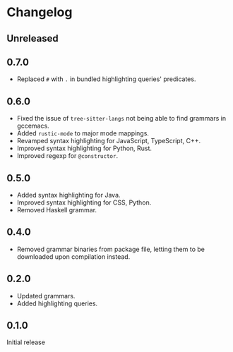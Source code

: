 # Changelog

## Unreleased

## 0.7.0
- Replaced `#` with `.` in bundled highlighting queries' predicates.

## 0.6.0
- Fixed the issue of `tree-sitter-langs` not being able to find grammars in gccemacs.
- Added `rustic-mode` to major mode mappings.
- Revamped syntax highlighting for JavaScript, TypeScript, C++.
- Improved syntax highlighting for Python, Rust.
- Improved regexp for `@constructor`.

## 0.5.0
- Added syntax highlighting for Java.
- Improved syntax highlighting for CSS, Python.
- Removed Haskell grammar.

## 0.4.0
- Removed grammar binaries from package file, letting them to be downloaded upon compilation instead.

## 0.2.0
- Updated grammars.
- Added highlighting queries.

## 0.1.0
Initial release
